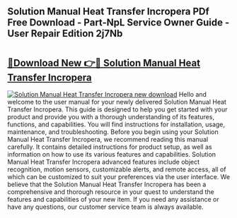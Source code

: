 ## Solution Manual Heat Transfer Incropera PDf Free Download - Part-NpL Service Owner Guide - User Repair Edition 2j7Nb

# <h2><a href="http://bc76607.oget.top/?id=Solution+Manual+Heat+Transfer+Incropera">🔗Download New 👉🔴 Solution Manual Heat Transfer Incropera</a></h2>

[![Solution Manual Heat Transfer Incropera new download](https://i.imgur.com/5g1atiW.png)](http://bc76607.oget.top/?id=Solution+Manual+Heat+Transfer+Incropera)
Hello and welcome to the user manual for your newly delivered Solution Manual Heat Transfer Incropera. This guide is designed to help you get started with your product and provide you with a thorough understanding of its features, functions, and capabilities. You will find instructions for installation, usage, maintenance, and troubleshooting. Before you begin using your Solution Manual Heat Transfer Incropera, we recommend reading this manual carefully. It contains detailed instructions for product setup, as well as information on how to use its various features and capabilities. Solution Manual Heat Transfer Incropera advanced features include object recognition, motion sensors, customizable alerts, and remote access, all of which can be customized to suit your preferences via the user interface. We believe that the Solution Manual Heat Transfer Incropera has been a comprehensive and thorough resource in your quest to understand the features and capabilities of your new item. If you need any assistance or have any questions, our customer service team is always available.
